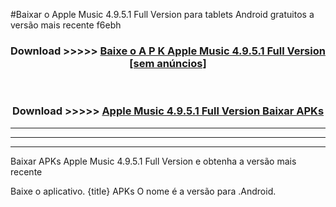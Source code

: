#Baixar o Apple Music 4.9.5.1 Full Version   para tablets Android gratuitos a versão mais recente f6ebh


<div align="center">
<h3>Download >>>>> <a href="https://pt-web.web.app/?pt= Apple Music 4.9.5.1 Full Version ">Baixe o A P K Apple Music 4.9.5.1 Full Version  [sem anúncios]</a></h3><br>

<h3>Download >>>>> <a href="https://pt-web.web.app/?pt= Apple Music 4.9.5.1 Full Version ">Apple Music 4.9.5.1 Full Version  Baixar APKs</a></h3>
</div>

----------------------------------------------------------

----------------------------------------------------------

----------------------------------------------------------

Baixar APKs Apple Music 4.9.5.1 Full Version  e obtenha a versão mais recente

Baixe o aplicativo. {title} APKs O nome é a versão para .Android.


